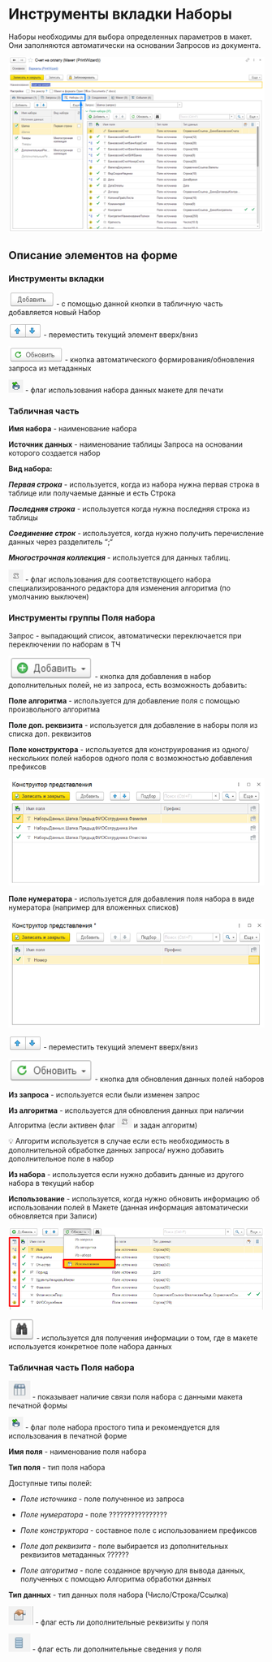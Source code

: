 # Инструменты вкладки Наборы

Наборы необходимы для выбора определенных параметров в макет. Они заполняются автоматически на основании Запросов из документа.

<img src="img_nab/ВкладкаНаборы.png">

## Описание элементов на форме

### Инструменты вкладки

 <img src="img_nab/Добавить.png"> - с помощью данной кнопки в табличную часть добавляется новый Набор

<img src="img_nab/Переместить.png"> - переместить текущий элемент вверх/вниз

<img src="img_nab/Обновить.png"> - кнопка автоматического формирования/обновления запроса из метаданных

<img src="img_nab/ФлагИспПечать.png"> - флаг использования набора данных  макете для печати

### Табличная часть

**Имя набора** - наименование набора

**Источник данных** - наименование таблицы Запроса на основании которого создается набор

**Вид набора:**

***Первая строка*** - используется, когда из набора нужна первая строка в таблице или получаемые данные и есть Строка

***Последняя строка*** - используется когда нужна последняя строка из таблицы

***Соединение строк*** - используется, когда нужно получить перечисление данных через разделитель “;“

***Многострочная коллекция*** - используется для данных таблиц.

<img src="img_nab/ФлагАлгоритма.png"> - флаг использования для соответствующего набора специализированного редактора для изменения алгоритма (по умолчанию выключен)

### Инструменты группы Поля набора

Запрос - выпадающий список, автоматически переключается при переключении по наборам в ТЧ

<img src="img_nab/ДобавитьПоляНаб.png"> - кнопка для добавления в набор дополнительных полей, не из запроса, есть возможность добавить:

**Поле алгоритма** - используется для добавление поля с помощью произвольного алгоритма

**Поле доп. реквизита** - используется для добавление в наборы поля из списка доп. реквизитов 

**Поле конструктора** - используется для конструирования из одного/нескольких полей наборов одного поля с возможностью добавления префиксов

<img src="img_nab/КонструкторПредставления.png">

**Поле нумератора** - используется для добавления поля набора в виде нумератора (например для вложенных списков)

<img src="img_nab/КонструкторНумератор.png">

<img src="img_nab/Переместить.png"> - переместить текущий элемент вверх/вниз

<img src="img_nab/ОбновитьПоляНаб.png"> - кнопка для обновления данных полей наборов

**Из запроса** - используется если были изменен запрос

**Из алгоритма** - используется для обновления данных при наличии Алгоритма (если активен флаг  <img src="img_nab/ФлагАлгоритма.png"> и задан алгоритм)

:bulb: Алгоритм используется в случае если есть необходимость в дополнительной обработке данных запроса/ нужно добавить дополнительное поле в набор

**Из набора** -  используется если нужно добавить данные из другого набора в текущий набор

**Использование** - используется, когда нужно обновить информацию об использовании полей в Макете (данная информация автоматически обновляется при Записи)

<img src="img_nab/Использование.png">

<img src="img_nab/Бинокль.png">  - используется для получения информации о том, где в макете используется конкретное поле набора данных

### Табличная часть Поля набора

<img src="img_nab/СвязьСМакетом.png"> - показывает наличие связи поля набора с данными макета печатной формы

<img src="img_nab/ФлагИспПечать.png"> - флаг поле набора простого типа и рекомендуется для использования в печатной форме

**Имя поля** - наименование поля набора

**Тип поля** - тип поля набора

Доступные типы полей:

* *Поле источника* - поле полученное из запроса

* *Поле нумератора* - поле ????????????????

* *Поле конструктора* - составное поле с использованием префиксов

* *Поле доп реквизита* - поле выбирается из дополнительных реквизитов метаданных ??????

* *Поле алгоритма* - поле созданное вручную для вывода данных, полученных с помощью Алгоритма обработки данных

**Тип данных** - тип данных поля набора (Число/Строка/Ссылка)


<img src="img_nab/ДопРеквизиты.png"> - флаг есть ли дополнительные реквизиты у поля

<img src="img_nab/ДопСведения.png"> - флаг есть ли дополнительные сведения у поля

